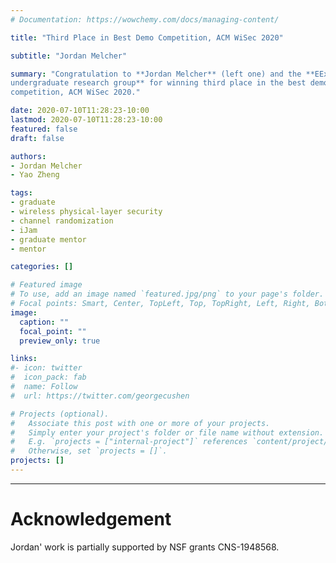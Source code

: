 ```yaml
---
# Documentation: https://wowchemy.com/docs/managing-content/

title: "Third Place in Best Demo Competition, ACM WiSec 2020"

subtitle: "Jordan Melcher"

summary: "Congratulation to **Jordan Melcher** (left one) and the **EEx96
undergraduate research group** for winning third place in the best demo
competition, ACM WiSec 2020."

date: 2020-07-10T11:28:23-10:00
lastmod: 2020-07-10T11:28:23-10:00
featured: false
draft: false

authors:
- Jordan Melcher
- Yao Zheng

tags:
- graduate
- wireless physical-layer security
- channel randomization
- iJam
- graduate mentor
- mentor

categories: []

# Featured image
# To use, add an image named `featured.jpg/png` to your page's folder.
# Focal points: Smart, Center, TopLeft, Top, TopRight, Left, Right, BottomLeft, Bottom, BottomRight.
image:
  caption: ""
  focal_point: ""
  preview_only: true

links:
#- icon: twitter
#  icon_pack: fab
#  name: Follow
#  url: https://twitter.com/georgecushen

# Projects (optional).
#   Associate this post with one or more of your projects.
#   Simply enter your project's folder or file name without extension.
#   E.g. `projects = ["internal-project"]` references `content/project/deep-learning/index.md`.
#   Otherwise, set `projects = []`.
projects: []
---
```


***
# Acknowledgement
Jordan' work is partially supported by NSF grants CNS-1948568.

